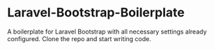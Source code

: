 # Laravel-Bootstrap-Boilerplate
A boilerplate for Laravel Bootstrap with all necessary settings already configured. Clone the repo and start writing code.
